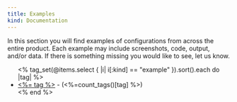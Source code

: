 ```yaml
---
title: Examples
kind: Documentation
---
```

In this section you will find examples of configurations from across the entire product. Each example may include screenshots, code, output, and/or data. If there is something missing you would like to see, let us know.

<ul>
<% tag_set(@items.select { |i| i[:kind] == "example" }).sort().each do |tag| %>
<li><a href="/examples/<%= tag %>/"><%= tag %></a> - (<%=count_tags()[tag] %>)</li>
<% end %>

</ul>
